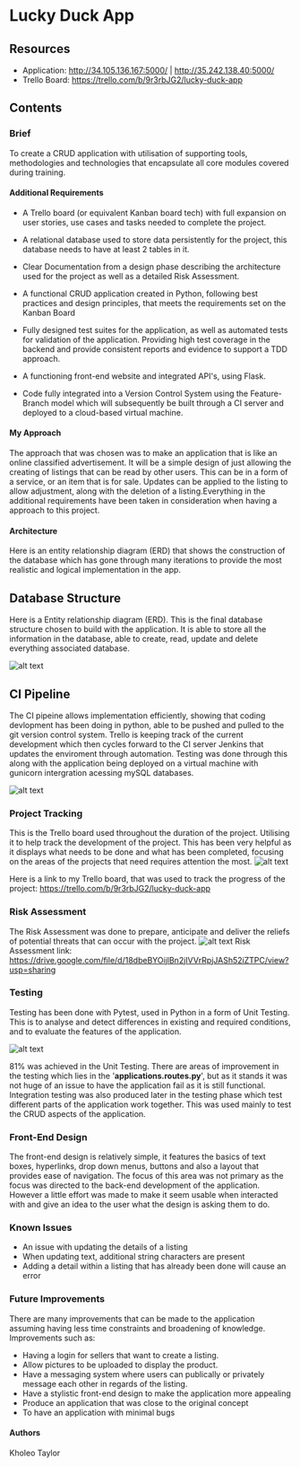 # Lucky Duck App

## Resources 
- Application: http://34.105.136.167:5000/ | http://35.242.138.40:5000/
- Trello Board: https://trello.com/b/9r3rbJG2/lucky-duck-app

## Contents

### Brief
To create a CRUD application with utilisation of supporting tools,
methodologies and technologies that encapsulate all core modules
covered during training.

#### Additional Requirements
- A Trello board (or equivalent Kanban board tech) with full expansion
on user stories, use cases and tasks needed to complete the project.

- A relational database used to store data persistently for the
project, this database needs to have at least 2 tables in it.

- Clear Documentation from a design phase describing the architecture
used for the project as well as a detailed Risk Assessment.

- A functional CRUD application created in Python, following best
practices and design principles, that meets the requirements set on
the Kanban Board

- Fully designed test suites for the application, as
well as automated tests for validation of the application. 
Providing high test coverage in the backend and provide consistent
reports and evidence to support a TDD approach.

- A functioning front-end website and integrated API's, using Flask.

- Code fully integrated into a Version Control System using the
Feature-Branch model which will subsequently be built through a CI
server and deployed to a cloud-based virtual machine.

#### My Approach
The approach that was chosen was to make an application that is like an online classified advertisement.
It will be a simple design of just allowing the creating of listings that can be read by other users.
This can be in a form of a service, or an item that is for sale. Updates can be applied to the listing 
to allow adjustment, along with the deletion of a listing.Everything in the additional requirements have been 
taken in consideration when having a approach to this project.

#### Architecture
Here is an entity relationship diagram (ERD) that shows the construction of the database 
which has gone through many iterations to provide the most realistic and logical implementation in the app.

## Database Structure
Here is a Entity relationship diagram (ERD). This is the final database structure chosen to build with the application.
It is able to store all the information in the database, able to create, read, update and delete everything associated database.

![alt text](https://github.com/kholeone/devops-core-fundamental-project-/blob/main/Documents/erd_ver_1.0.png)

## CI Pipeline
The CI pipeine allows implementation efficiently, showing that coding devlopment has been doing in python, able to be pushed and pulled to the git version control system. Trello is keeping track of the current development which then cycles forward to the CI server Jenkins that updates the enviroment through automation.
Testing was done through this along with the application being deployed on a virtual machine with gunicorn intergration acessing mySQL databases.

![alt text](https://github.com/kholeone/devops-core-fundamental-project-/blob/main/Documents/Screenshot%202020-11-16%20033539.png "CI Pipeline")

### Project Tracking 
This is the Trello board used throughout the duration of the project. Utilising it to help track the development of the project. This has been 
very helpful as it displays what needs to be done and what has been completed, focusing on the areas of the projects that need requires attention the most.
![alt text](https://github.com/kholeone/devops-core-fundamental-project-/blob/main/Documents/Screenshot%202020-11-15%20025715.png)

Here is a link to my Trello board, that was used to track the progress of the project:
https://trello.com/b/9r3rbJG2/lucky-duck-app


### Risk Assessment
The Risk Assessment was done to prepare, anticipate and deliver the reliefs of potential threats that can occur with the project.
![alt text](https://github.com/kholeone/devops-core-fundamental-project-/blob/main/Documents/risk_assessment_snippet.png "risk assessment")
Risk Assessment link: 
https://drive.google.com/file/d/18dbeBYOijlBn2jIVVrRpjJASh52iZTPC/view?usp=sharing

### Testing 
Testing has been done with Pytest, used in Python in a form of Unit Testing.
This is to analyse and detect differences in existing and required conditions, and to evaluate the features of the application.

![alt text](https://github.com/kholeone/devops-core-fundamental-project-/blob/main/Documents/Screenshot%202020-11-15%20223302.png "unit testing")

81% was achieved in the Unit Testing. There are areas of improvement in the testing which lies in the '**applications.routes.py**', but as it stands
it was not huge of an issue to have the application fail as it is still functional. Integration testing was also produced later in the testing phase which test different parts of the application work together. This was used mainly to test the CRUD aspects of the application.


### Front-End Design
The front-end design is relatively simple, it features the basics of text boxes, hyperlinks,
drop down menus, buttons and also a layout that provides ease of navigation.
The focus of this area was not primary as the focus was directed to the back-end development of the application. 
However a little effort was made to make it seem usable when interacted with and give an idea to the user what the design is asking them to do.


### Known Issues
- An issue with updating the details of a listing
- When updating text, additional string characters are present
- Adding a detail within a listing that has already been done will cause an error

### Future Improvements
There are many improvements that can be made to the application
assuming having less time constraints and broadening of knowledge.
Improvements such as:

- Having a login for sellers that want to create a listing.
- Allow pictures to be uploaded to display the product.
- Have a messaging system where users can publically or privately message each   other in regards of the listing.
- Have a stylistic front-end design to make the application more appealing
- Produce an application that was close to the original concept 
- To have an application with minimal bugs

#### Authors
Kholeo Taylor 
